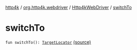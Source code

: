 [http4k](../../index.md) / [org.http4k.webdriver](../index.md) / [Http4kWebDriver](index.md) / [switchTo](./switch-to.md)

# switchTo

`fun switchTo(): `[`TargetLocator`](https://seleniumhq.github.io/selenium/docs/api/java/org/openqa/selenium/WebDriver/TargetLocator.html) [(source)](https://github.com/http4k/http4k/blob/master/http4k-testing-webdriver/src/main/kotlin/org/http4k/webdriver/Http4kWebDriver.kt#L103)